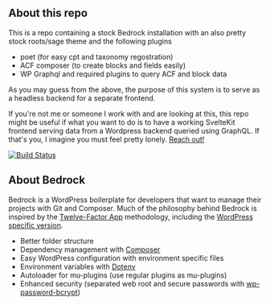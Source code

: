## About this repo

This is a repo containing a stock Bedrock installation with an also pretty stock roots/sage theme and the following plugins
- poet (for easy cpt and taxonomy regostration)
- ACF composer (to create blocks and fields easily)
- WP Graphql and required plugins to query ACF and block data

As you may guess from the above, the purpose of this system is to serve as a headless backend for a separate frontend.

If you're not me or someone I work with and are looking at this, this repo might be useful if what you want to do is to have a working SvelteKit frontend serving data from a Wordpress backend queried using GraphQL. If that's you, I imagine you must feel pretty lonely. <a href="mailto:erik@nhtbl.studio">Reach out!</a>

[![Build Status](https://img.shields.io/static/v1.svg?label=CSL&message=software%20against%20climate%20change&color=green?style=flat&logo=github)](https://img.shields.io/static/v1.svg?label=CSL&message=software%20against%20climate%20change&color=green?style=flat&logo=github)


## About Bedrock

Bedrock is a WordPress boilerplate for developers that want to manage their projects with Git and Composer. Much of the philosophy behind Bedrock is inspired by the [Twelve-Factor App](http://12factor.net/) methodology, including the [WordPress specific version](https://roots.io/twelve-factor-wordpress/).

- Better folder structure
- Dependency management with [Composer](https://getcomposer.org)
- Easy WordPress configuration with environment specific files
- Environment variables with [Dotenv](https://github.com/vlucas/phpdotenv)
- Autoloader for mu-plugins (use regular plugins as mu-plugins)
- Enhanced security (separated web root and secure passwords with [wp-password-bcrypt](https://github.com/roots/wp-password-bcrypt))


